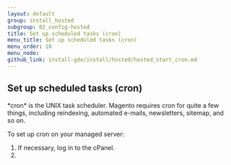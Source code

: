 ```yaml
---
layout: default
group: install_hosted
subgroup: 02_config-hosted
title: Set up scheduled tasks (cron)
menu_title: Set up scheduled tasks (cron)
menu_order: 10
menu_node: 
github_link: install-gde/install/hosted/hosted_start_cron.md
---
```


<h2 id="newbie-db">Set up scheduled tasks (cron)</h2>
*cron* is the UNIX task scheduler. Magento requires cron for quite a few things, including reindexing, automated e-mails, newsletters, sitemap, and so on.

To set up cron on your managed server:

1.	If necessary, log in to the cPanel.
2.	
